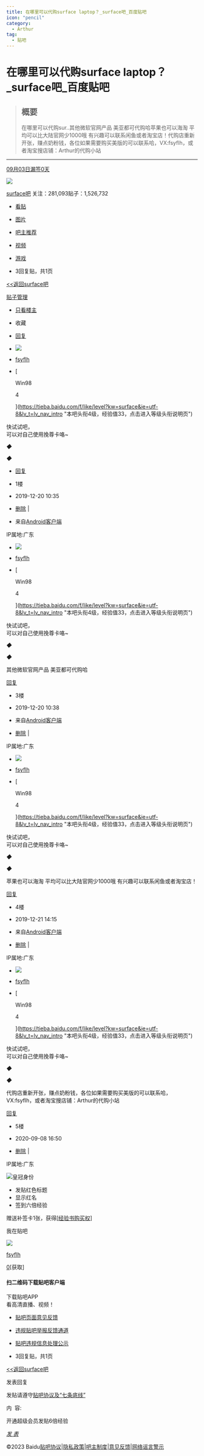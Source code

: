 ```yaml
---
title: 在哪里可以代购surface laptop？_surface吧_百度贴吧
icon: "pencil"
category:
  - Arthur
tag:
  - 贴吧
---
```


# 在哪里可以代购surface laptop？_surface吧_百度贴吧

> ## 概要
> 在哪里可以代购sur..其他微软官网产品 美亚都可代购哈苹果也可以海淘 平均可以比大陆官网少1000哦 有兴趣可以联系闲鱼或者淘宝店！代购店重新开张，赚点奶粉钱，各位如果需要购买美版的可以联系哈，VX:fsyflh，或者淘宝搜店铺：Arthur的代购小站

---
[09月03日漏签0天](https://tieba.baidu.com/p/6402129773?pid=128923667913&cid=0# "签到")

[![](https://gimg0.baidu.com/gimg/src=http%3A%2F%2Fimgsrc.baidu.com%2Fforum%2Fpic%2Fitem%2Faa541ddbb6fd526621de902aaf18972bd50736b2.jpg&app=0&size=b150,150&n=0&g=0n&q=a80?sec=1693755758&t=3bc368da8468db9de8227a2aff603b95)](https://tieba.baidu.com/f?kw=surface&ie=utf-8)

[surface吧](https://tieba.baidu.com/f?kw=surface&ie=utf-8) [](https://tieba.baidu.com/p/6402129773?pid=128923667913&cid=0#)关注：281,093贴子：1,526,732

-   [看贴](https://tieba.baidu.com/f?kw=surface&ie=utf-8&tp=0)
    
-   [图片](https://tieba.baidu.com/f?kw=surface&ie=utf-8&tab=album)
    
-   [吧主推荐](https://tieba.baidu.com/f?kw=surface&ie=utf-8&tab=good)
    
-   [视频](https://tieba.baidu.com/f?kw=surface&ie=utf-8&tab=video)
    
-   [游戏](https://tieba.baidu.com/game/index?kw=surface&ie=utf-8)
    

-   3回复贴，共1页

[<<返回surface吧](https://tieba.baidu.com/f?kw=surface&ie=utf-8 "surface")

[贴子管理](https://tieba.baidu.com/p/6402129773?pid=128923667913&cid=0#)

-   [只看楼主](https://tieba.baidu.com/p/6402129773?see_lz=1)
-   收藏
    
-   [回复](https://tieba.baidu.com/p/6402129773?pid=128923667913&cid=0#)

-   [![](https://himg.bdimg.com/sys/portrait/item/tb.1.b9fc0bd1.TJykhab2yC352vX_pOgzGQ)](https://tieba.baidu.com/home/main?id=tb.1.b9fc0bd1.TJykhab2yC352vX_pOgzGQ&fr=pb&ie=utf-8)
    

-   [fsyflh](https://tieba.baidu.com/home/main?id=tb.1.b9fc0bd1.TJykhab2yC352vX_pOgzGQ&fr=pb&ie=utf-8)
-   [
    
    Win98
    
    4
    
    ](https://tieba.baidu.com/f/like/level?kw=surface&ie=utf-8&lv_t=lv_nav_intro "本吧头衔4级，经验值33，点击进入等级头衔说明页")
    

快试试吧，  
可以对自己使用挽尊卡咯~

_◆_

_◆_

  
  

-   [回复](https://tieba.baidu.com/p/6402129773?pid=128923667913&cid=0#)

-   1楼
-   2019-12-20 10:35

-   [删除](https://tieba.baidu.com/p/6402129773?pid=128923667913&cid=0#) |
-   来自[Android客户端](http://c.tieba.baidu.com/c/s/download/pc?src=webtbGF)

IP属地:广东

-   [![](https://himg.bdimg.com/sys/portrait/item/tb.1.b9fc0bd1.TJykhab2yC352vX_pOgzGQ)](https://tieba.baidu.com/home/main?id=tb.1.b9fc0bd1.TJykhab2yC352vX_pOgzGQ&fr=pb&ie=utf-8)
    

-   [fsyflh](https://tieba.baidu.com/home/main?id=tb.1.b9fc0bd1.TJykhab2yC352vX_pOgzGQ&fr=pb&ie=utf-8)
-   [
    
    Win98
    
    4
    
    ](https://tieba.baidu.com/f/like/level?kw=surface&ie=utf-8&lv_t=lv_nav_intro "本吧头衔4级，经验值33，点击进入等级头衔说明页")
    

快试试吧，  
可以对自己使用挽尊卡咯~

_◆_

_◆_

其他微软官网产品 美亚都可代购哈

  
  

[回复](https://tieba.baidu.com/p/6402129773?pid=128923667913&cid=0#)

-   3楼
-   2019-12-20 10:38

-   来自[Android客户端](http://c.tieba.baidu.com/c/s/download/pc?src=webtbGF)
-   [删除](https://tieba.baidu.com/p/6402129773?pid=128923667913&cid=0#) |

IP属地:广东

-   [![](https://himg.bdimg.com/sys/portrait/item/tb.1.b9fc0bd1.TJykhab2yC352vX_pOgzGQ)](https://tieba.baidu.com/home/main?id=tb.1.b9fc0bd1.TJykhab2yC352vX_pOgzGQ&fr=pb&ie=utf-8)
    

-   [fsyflh](https://tieba.baidu.com/home/main?id=tb.1.b9fc0bd1.TJykhab2yC352vX_pOgzGQ&fr=pb&ie=utf-8)
-   [
    
    Win98
    
    4
    
    ](https://tieba.baidu.com/f/like/level?kw=surface&ie=utf-8&lv_t=lv_nav_intro "本吧头衔4级，经验值33，点击进入等级头衔说明页")
    

快试试吧，  
可以对自己使用挽尊卡咯~

_◆_

_◆_

苹果也可以海淘 平均可以比大陆官网少1000哦 有兴趣可以联系闲鱼或者淘宝店！

  
  

[回复](https://tieba.baidu.com/p/6402129773?pid=128923667913&cid=0#)

-   4楼
-   2019-12-21 14:15

-   来自[Android客户端](http://c.tieba.baidu.com/c/s/download/pc?src=webtbGF)
-   [删除](https://tieba.baidu.com/p/6402129773?pid=128923667913&cid=0#) |

IP属地:广东

-   [![](https://himg.bdimg.com/sys/portrait/item/tb.1.b9fc0bd1.TJykhab2yC352vX_pOgzGQ)](https://tieba.baidu.com/home/main?id=tb.1.b9fc0bd1.TJykhab2yC352vX_pOgzGQ&fr=pb&ie=utf-8)
    

-   [fsyflh](https://tieba.baidu.com/home/main?id=tb.1.b9fc0bd1.TJykhab2yC352vX_pOgzGQ&fr=pb&ie=utf-8)
-   [
    
    Win98
    
    4
    
    ](https://tieba.baidu.com/f/like/level?kw=surface&ie=utf-8&lv_t=lv_nav_intro "本吧头衔4级，经验值33，点击进入等级头衔说明页")
    

快试试吧，  
可以对自己使用挽尊卡咯~

_◆_

_◆_

代购店重新开张，赚点奶粉钱，各位如果需要购买美版的可以联系哈，VX:fsyflh，或者淘宝搜店铺：Arthur的代购小站

  
  

[回复](https://tieba.baidu.com/p/6402129773?pid=128923667913&cid=0#)

-   5楼
-   2020-09-08 16:50

-   [删除](https://tieba.baidu.com/p/6402129773?pid=128923667913&cid=0#) |

IP属地:广东

![](http://tb2.bdstatic.com/tb/static-puser/widget/celebrity/img/single_member_100_8a10f9f.png)皇冠身份

-   发贴红色标题
-   显示红名
-   签到六倍经验

赠送补签卡1张，获得[\[经验书购买权\]](https://tieba.baidu.com/p/6402129773?pid=128923667913&cid=0#)

我在贴吧

[![](https://himg.bdimg.com/sys/portrait/item/tb.1.b9fc0bd1.TJykhab2yC352vX_pOgzGQ)](https://tieba.baidu.com/home/main?fr=pb&id=tb.1.b9fc0bd1.TJykhab2yC352vX_pOgzGQ)

[fsyflh](https://tieba.baidu.com/home/main?fr=pb&id=tb.1.b9fc0bd1.TJykhab2yC352vX_pOgzGQ)

[0](https://tieba.baidu.com/p/6402129773?pid=128923667913&cid=0#)\[获取\]

#### 扫二维码下载贴吧客户端

下载贴吧APP  
看高清直播、视频！

-   [贴吧页面意见反馈](http://tieba.baidu.com/f?ie=utf-8&kw=%E8%B4%B4%E5%90%A7%E6%84%8F%E8%A7%81%E5%8F%8D%E9%A6%88)
-   [违规贴吧举报反馈通道](http://tieba.baidu.com/f?ie=utf8&kw=%E8%B4%B4%E5%90%A7%E6%9B%9D%E5%85%89%E5%8F%B0&fr=wwwt)
-   [贴吧违规信息处理公示](http://tieba.baidu.com/tb/zt/notice.html)

-   3回复贴，共1页

[<<返回surface吧](https://tieba.baidu.com/f?kw=surface&ie=utf-8 "surface")

发表回复

发贴请遵守[贴吧协议及“七条底线”](https://tieba.baidu.com/tb/eula.html)

内  容:

开通超级会员发贴6倍经验

[_发 表_](https://tieba.baidu.com/p/6402129773?pid=128923667913&cid=0# "Ctrl+Enter快捷发表")

©2023 Baidu[贴吧协议](https://tieba.baidu.com/tb/eula.html)|[隐私政策](https://tieba.baidu.com/tb/cms/tieba-fe/tieba_promise.html)|[吧主制度](http://tieba.baidu.com/tb/system.html)|[意见反馈](http://tieba.baidu.com/hermes/feedback)|[网络谣言警示](https://tieba.baidu.com/tb/zt/declare/)
